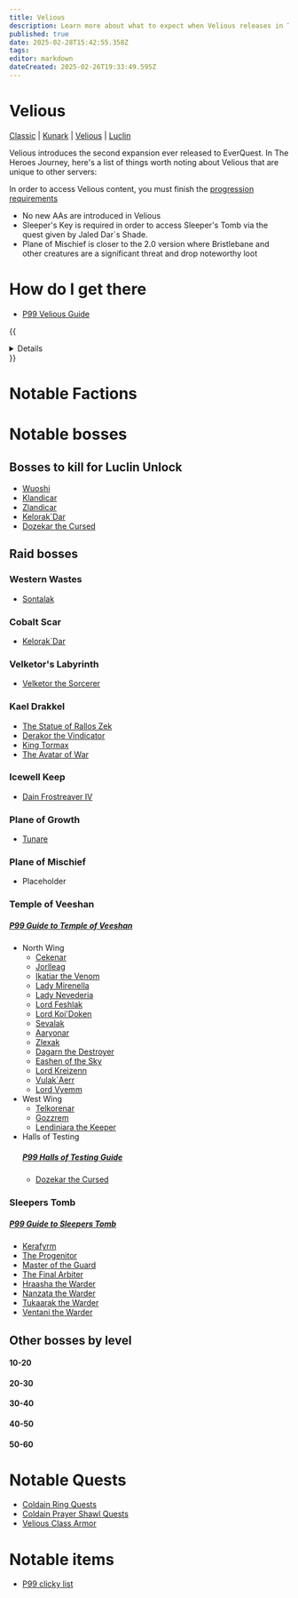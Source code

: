 ```yaml
---
title: Velious
description: Learn more about what to expect when Velious releases in The Heroes' Journey
published: true
date: 2025-02-28T15:42:55.358Z
tags: 
editor: markdown
dateCreated: 2025-02-26T19:33:49.595Z
---
```


# Velious
[Classic](/expansion-guide/classic/_indexen) | [Kunark](/expansion-guide/kunark/_indexen) | [Velious](/expansion-guide/velious/_indexen) | [Luclin](/expansion-guide/luclin/_indexen)

Velious introduces the second expansion ever released to EverQuest. In The Heroes Journey, here's a list of things worth noting about Velious that are unique to other servers:


In order to access Velious content, you must finish the [progression requirements](/progression/)

- No new AAs are introduced in Velious
- Sleeper's Key is required in order to access Sleeper's Tomb via the quest given by Jaled Dar`s Shade.
- Plane of Mischief is closer to the 2.0 version where Bristlebane and other creatures are a significant threat and drop noteworthy loot
# How do I get there
 - [P99 Velious Guide](https://wiki.project1999.com/The_Missing_Velious_Guide)

{{<details title="Velious zones">}}
-  Cobalt Scar
-  Crystal Caverns
-  Dragon Necropolis
-  Eastern Wastes
-  Iceclad Ocean
-  Icewell Keep
-  Kael Drakkal
-  Plane of Growth
-  Plane of Mischief
-  Siren's Grotto
-  Skyshrine
-  Sleeper's Tomb
-  Temple of Veeshan
-  Thurgadin
-  Tower of Frozen Shadow
-  Velketor's Labyrinth
-  Wakening Land
-  Western Wastes
{{</details>}}
# Notable Factions

# Notable bosses
## Bosses to kill for Luclin Unlock
- [Wuoshi](https://wiki.project1999.com/Wuoshi)
- [Klandicar](https://wiki.project1999.com/Klandicar)
- [Zlandicar](https://wiki.project1999.com/Zlandicar)
- [Kelorak`Dar](https://wiki.project1999.com/Kelorek%60Dar)
- [Dozekar the Cursed](https://wiki.project1999.com/Dozekar_the_Cursed)
## Raid bosses

### Western Wastes
- [Sontalak](https://wiki.project1999.com/Sontalak)
### Cobalt Scar
- [Kelorak`Dar](https://wiki.project1999.com/Kelorek%60Dar)
### Velketor's Labyrinth
- [Velketor the Sorcerer](https://wiki.project1999.com/Velketor_the_Sorcerer)
### Kael Drakkel
- [The Statue of Rallos Zek](https://wiki.project1999.com/Statue_of_Rallos_Zek)
- [Derakor the Vindicator](https://wiki.project1999.com/Derakor_the_Vindicator)
- [King Tormax](https://wiki.project1999.com/King_Tormax)
- [The Avatar of War](https://wiki.project1999.com/Avatar_of_War)
### Icewell Keep
- [Dain Frostreaver IV](https://wiki.project1999.com/Dain_Frostreaver_IV)
### Plane of Growth
- [Tunare](https://wiki.project1999.com/Tunare_(God))
### Plane of Mischief
- Placeholder
### Temple of Veeshan
##### [P99 Guide to Temple of Veeshan](https://wiki.project1999.com/Temple_of_Veeshan)
- North Wing
    - [Cekenar](https://wiki.project1999.com/Cekenar)
    - [Jorlleag](https://wiki.project1999.com/Jorlleag)
    - [Ikatiar the Venom](https://wiki.project1999.com/Ikatiar_the_Venom)
    - [Lady Mirenella](https://wiki.project1999.com/Lady_Mirenilla)
    - [Lady Nevederia](https://wiki.project1999.com/Lady_Nevederia)
    - [Lord Feshlak](https://wiki.project1999.com/Lord_Feshlak)
    - [Lord Koi'Doken](https://wiki.project1999.com/Lord_Koi%27Doken)
    - [Sevalak](https://wiki.project1999.com/Sevalak)
    - [Aaryonar](https://wiki.project1999.com/Aaryonar)
    - [Zlexak](https://wiki.project1999.com/Zlexak)
    - [Dagarn the Destroyer](https://wiki.project1999.com/Dagarn_the_Destroyer)
    - [Eashen of the Sky](https://wiki.project1999.com/Eashen_of_the_Sky)
    - [Lord Kreizenn](https://wiki.project1999.com/Lord_Kreizenn)
    - [Vulak`Aerr](https://wiki.project1999.com/Vulak%60Aerr)
    - [Lord Vyemm](https://wiki.project1999.com/Lord_Vyemm)
- West Wing
    - [Telkorenar](https://wiki.project1999.com/Telkorenar)
    - [Gozzrem](https://wiki.project1999.com/Gozzrem)
    - [Lendiniara the Keeper](https://wiki.project1999.com/Lendiniara_the_Keeper)
- Halls of Testing
    ##### [P99 Halls of Testing Guide](https://wiki.project1999.com/HOT_Mobs_Guide)
    - [Dozekar the Cursed](https://wiki.project1999.com/Dozekar_the_Cursed)
### Sleepers Tomb
##### [P99 Guide to Sleepers Tomb](https://wiki.project1999.com/Sleeper%27s_Tomb)
- [Kerafyrm](https://wiki.project1999.com/Kerafyrm)
- [The Progenitor](https://wiki.project1999.com/The_Progenitor)
- [Master of the Guard](https://wiki.project1999.com/Master_of_the_Guard)
- [The Final Arbiter](https://wiki.project1999.com/The_Final_Arbiter)
- [Hraasha the Warder](https://wiki.project1999.com/Hraashna_the_Warder)
- [Nanzata the Warder](https://wiki.project1999.com/Nanzata_the_Warder)
- [Tukaarak the Warder](https://wiki.project1999.com/Tukaarak_the_Warder)
- [Ventani the Warder](https://wiki.project1999.com/Ventani_the_Warder)
## Other bosses by level
#### 10-20

#### 20-30

#### 30-40

#### 40-50

#### 50-60




# Notable Quests
- [Coldain Ring Quests](https://wiki.project1999.com/Coldain_Ring_Quests)
- [Coldain Prayer Shawl Quests](https://wiki.project1999.com/Coldain_Prayer_Shawl_Quests)
- [Velious Class Armor](https://wiki.project1999.com/Velious_Class_Armor)
# Notable items
- [P99 clicky list](https://wiki.project1999.com/Clickies)
